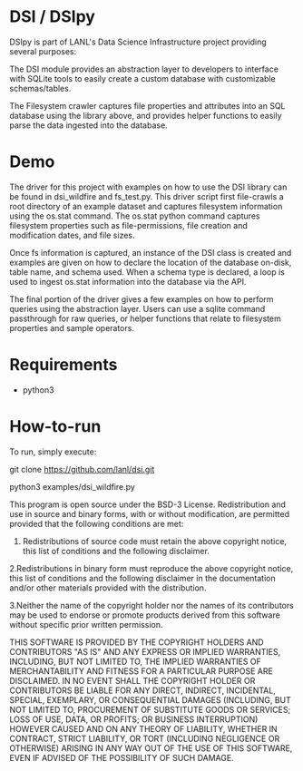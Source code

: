 # DSI / DSIpy

DSIpy is part of LANL's Data Science Infrastructure project providing several purposes:

The DSI module provides an abstraction layer to developers to interface with SQLite tools to easily create a custom database with customizable schemas/tables.

The Filesystem crawler captures file properties and attributes into an SQL database using the library above, and provides helper functions to easily parse the data ingested into the database.

# Demo

The driver for this project with examples on how to use the DSI library can be found in dsi_wildfire and fs_test.py. This driver script first file-crawls a root directory of an example dataset and captures filesystem information using the os.stat command. The os.stat python command captures filesystem properties such as file-permissions, file creation and modification dates, and file sizes.

Once fs information is captured, an instance of the DSI class is created and examples are given on how to declare the location of the database on-disk, table name, and schema used. When a schema type is declared, a loop is used to ingest os.stat information into the database via the API.

The final portion of the driver gives a few examples on how to perform queries using the abstraction layer. Users can use a sqlite command passthrough for raw queries, or helper functions that relate to filesystem properties and sample operators.

# Requirements

* python3

# How-to-run

To run, simply execute:

git clone https://github.com/lanl/dsi.git

python3 examples/dsi_wildfire.py



This program is open source under the BSD-3 License.
Redistribution and use in source and binary forms, with or without modification, are permitted
provided that the following conditions are met:
1. Redistributions of source code must retain the above copyright notice, this list of conditions and
the following disclaimer.
 
2.Redistributions in binary form must reproduce the above copyright notice, this list of conditions
and the following disclaimer in the documentation and/or other materials provided with the
distribution.
 
3.Neither the name of the copyright holder nor the names of its contributors may be used to endorse
or promote products derived from this software without specific prior written permission.

THIS SOFTWARE IS PROVIDED BY THE COPYRIGHT HOLDERS AND CONTRIBUTORS "AS
IS" AND ANY EXPRESS OR IMPLIED WARRANTIES, INCLUDING, BUT NOT LIMITED TO, THE
IMPLIED WARRANTIES OF MERCHANTABILITY AND FITNESS FOR A PARTICULAR
PURPOSE ARE DISCLAIMED. IN NO EVENT SHALL THE COPYRIGHT HOLDER OR
CONTRIBUTORS BE LIABLE FOR ANY DIRECT, INDIRECT, INCIDENTAL, SPECIAL,
EXEMPLARY, OR CONSEQUENTIAL DAMAGES (INCLUDING, BUT NOT LIMITED TO,
PROCUREMENT OF SUBSTITUTE GOODS OR SERVICES; LOSS OF USE, DATA, OR PROFITS;
OR BUSINESS INTERRUPTION) HOWEVER CAUSED AND ON ANY THEORY OF LIABILITY,
WHETHER IN CONTRACT, STRICT LIABILITY, OR TORT (INCLUDING NEGLIGENCE OR
OTHERWISE) ARISING IN ANY WAY OUT OF THE USE OF THIS SOFTWARE, EVEN IF
ADVISED OF THE POSSIBILITY OF SUCH DAMAGE.

